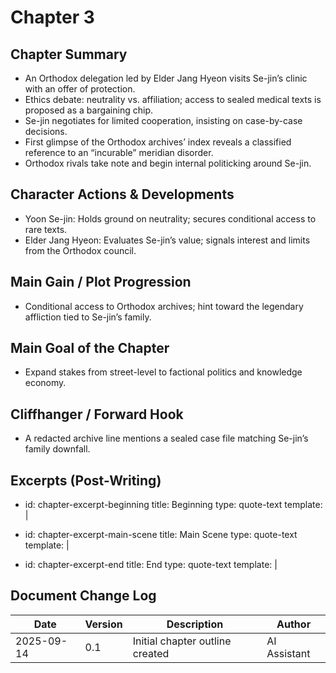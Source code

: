 # Chapter 3

## Chapter Summary
- An Orthodox delegation led by Elder Jang Hyeon visits Se-jin’s clinic with an offer of protection.
- Ethics debate: neutrality vs. affiliation; access to sealed medical texts is proposed as a bargaining chip.
- Se-jin negotiates for limited cooperation, insisting on case-by-case decisions.
- First glimpse of the Orthodox archives’ index reveals a classified reference to an “incurable” meridian disorder.
- Orthodox rivals take note and begin internal politicking around Se-jin.

## Character Actions & Developments
- Yoon Se-jin: Holds ground on neutrality; secures conditional access to rare texts.
- Elder Jang Hyeon: Evaluates Se-jin’s value; signals interest and limits from the Orthodox council.

## Main Gain / Plot Progression
- Conditional access to Orthodox archives; hint toward the legendary affliction tied to Se-jin’s family.

## Main Goal of the Chapter
- Expand stakes from street-level to factional politics and knowledge economy.

## Cliffhanger / Forward Hook
- A redacted archive line mentions a sealed case file matching Se-jin’s family downfall.

## Excerpts (Post-Writing)
- id: chapter-excerpt-beginning
  title: Beginning
  type: quote-text
  template: |
    > 
- id: chapter-excerpt-main-scene
  title: Main Scene
  type: quote-text
  template: |
    > 
- id: chapter-excerpt-end
  title: End
  type: quote-text
  template: |
    > 

## Document Change Log
| Date       | Version | Description                     | Author       |
|------------|---------|---------------------------------|--------------|
| 2025-09-14 | 0.1     | Initial chapter outline created | AI Assistant |
